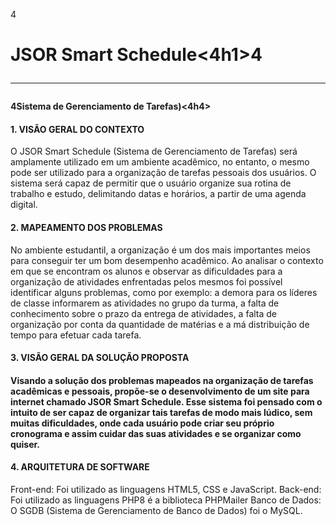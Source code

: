 4<h1>JSOR Smart Schedule<4h1>4<hr>
<h4>4Sistema de Gerenciamento de Tarefas)<4h4> 
<br> 
<h4>1. VISÃO GERAL DO CONTEXTO</h4>
O JSOR Smart Schedule (Sistema de Gerenciamento de Tarefas) será amplamente
utilizado em um ambiente acadêmico, no entanto, o mesmo pode ser utilizado para a
organização de tarefas pessoais dos usuários. O sistema será capaz de permitir que o usuário
organize sua rotina de trabalho e estudo, delimitando datas e horários, a partir de uma agenda
digital.
<h4>2. MAPEAMENTO DOS PROBLEMAS</h4>
No ambiente estudantil, a organização é um dos mais importantes meios para
conseguir ter um bom desempenho acadêmico. Ao analisar o contexto em que se encontram
os alunos e observar as dificuldades para a organização de atividades enfrentadas pelos
mesmos foi possível identificar alguns problemas, como por exemplo: a demora para os
líderes de classe informarem as atividades no grupo da turma, a falta de conhecimento sobre o
prazo da entrega de atividades, a falta de organização por conta da quantidade de matérias e a
má distribuição de tempo para efetuar cada tarefa.
<h4>3. VISÃO GERAL DA SOLUÇÃO PROPOSTA<h4>
Visando a solução dos problemas mapeados na organização de tarefas acadêmicas e
pessoais, propõe-se o desenvolvimento de um site para internet chamado JSOR Smart
Schedule.
Esse sistema foi pensado com o intuito de ser capaz de organizar tais tarefas de modo
mais lúdico, sem muitas dificuldades, onde cada usuário pode criar seu próprio cronograma e
assim cuidar das suas atividades e se organizar como quiser.
<h4>4. ARQUITETURA DE SOFTWARE</h4>
Front-end: Foi utilizado as linguagens HTML5, CSS e JavaScript.
Back-end: Foi utilizado as linguagens PHP8 é a biblioteca PHPMailer
Banco de Dados: O SGDB (Sistema de Gerenciamento de Banco de Dados) foi o MySQL.


